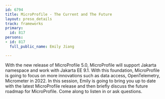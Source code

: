 ```yaml
---
id: 6794
title: MicroProfile - The Current and The Future
layout: preso_details
track: frameworks
primary:
  id: 817
persons:
- id: 817
  full_public_name: Emily Jiang

---
```

With the new release of MicroProfile 5.0, MicroProfile will support Jakarta namespace and work with Jakarta EE 9.1. With this foundation, MicroProfile is going to focus on more innovations such as data access, OpenTelemetry, Micrometer in 2022. In this session, Emily is going to bring you up to date with the latest MicroProfile release and then briefly discuss the future roadmap for MicroProfile. Come along to listen in or ask questions.